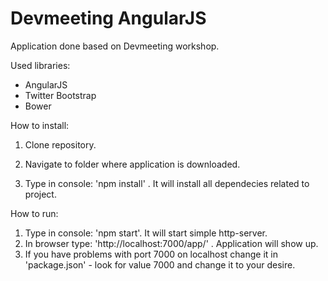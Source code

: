 # Devmeeting AngularJS
Application done based on Devmeeting workshop.

Used libraries:
- AngularJS
- Twitter Bootstrap
- Bower

How to install:
1. Clone repository.

2. Navigate to folder where application is downloaded.
3. Type in console: 'npm install' . It will install all dependecies related to project.

How to run:
1. Type in console: 'npm start'. It will start simple http-server.
2. In browser type: 'http://localhost:7000/app/' . Application will show up.
3. If you have problems with port 7000 on localhost change it in 'package.json' - look for value 7000 and change it to your desire.
